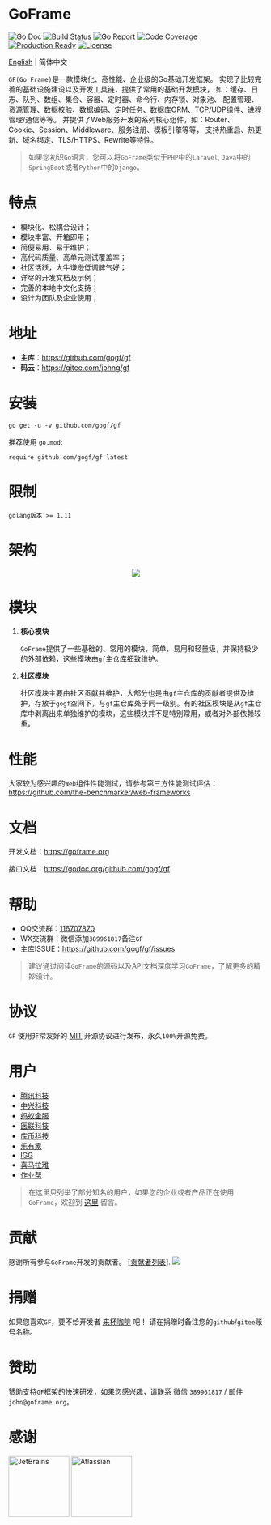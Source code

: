 # GoFrame
[![Go Doc](https://godoc.org/github.com/gogf/gf?status.svg)](https://godoc.org/github.com/gogf/gf) 
[![Build Status](https://travis-ci.org/gogf/gf.svg?branch=master)](https://travis-ci.org/gogf/gf) 
[![Go Report](https://goreportcard.com/badge/github.com/gogf/gf?v=1)](https://goreportcard.com/report/github.com/gogf/gf)
[![Code Coverage](https://codecov.io/gh/gogf/gf/branch/master/graph/badge.svg)](https://codecov.io/gh/gogf/gf/branch/master)
[![Production Ready](https://img.shields.io/badge/production-ready-blue.svg)](https://github.com/gogf/gf)
[![License](https://img.shields.io/github/license/gogf/gf.svg?style=flat)](https://github.com/gogf/gf)

[English](README.MD) | 简体中文

`GF(Go Frame)`是一款模块化、高性能、企业级的Go基础开发框架。
实现了比较完善的基础设施建设以及开发工具链，提供了常用的基础开发模块，
如：缓存、日志、队列、数组、集合、容器、定时器、命令行、内存锁、对象池、
配置管理、资源管理、数据校验、数据编码、定时任务、数据库ORM、TCP/UDP组件、进程管理/通信等等。
并提供了Web服务开发的系列核心组件，如：Router、Cookie、Session、Middleware、服务注册、模板引擎等等，
支持热重启、热更新、域名绑定、TLS/HTTPS、Rewrite等特性。

> 如果您初识`Go`语言，您可以将`GoFrame`类似于`PHP`中的`Laravel`, `Java`中的`SpringBoot`或者`Python`中的`Django`。

# 特点
* 模块化、松耦合设计；
* 模块丰富、开箱即用；
* 简便易用、易于维护；
* 高代码质量、高单元测试覆盖率；
* 社区活跃，大牛谦逊低调脾气好；
* 详尽的开发文档及示例；
* 完善的本地中文化支持；
* 设计为团队及企业使用；

# 地址
- **主库**：https://github.com/gogf/gf 
- **码云**：https://gitee.com/johng/gf 

# 安装
```html
go get -u -v github.com/gogf/gf
```
推荐使用 `go.mod`:
```
require github.com/gogf/gf latest
```

# 限制
```shell
golang版本 >= 1.11
```



# 架构
<div align=center>
<img src="https://itician.org/download/attachments/1114119/arch.png?version=1&modificationDate=1608537397031&api=v2"/>
</div>

# 模块

1. **核心模块**

    `GoFrame`提供了一些基础的、常用的模块，简单、易用和轻量级，并保持极少的外部依赖，这些模块由`gf`主仓库细致维护。

1. **社区模块**

    社区模块主要由社区贡献并维护，大部分也是由`gf`主仓库的贡献者提供及维护，存放于`gogf`空间下，与`gf`主仓库处于同一级别。有的社区模块是从`gf`主仓库中剥离出来单独维护的模块，这些模块并不是特别常用，或者对外部依赖较重。


# 性能
大家较为感兴趣的`Web`组件性能测试，请参考第三方性能测试评估：https://github.com/the-benchmarker/web-frameworks

# 文档

开发文档：https://goframe.org

接口文档：https://godoc.org/github.com/gogf/gf

# 帮助
- QQ交流群：[116707870](//shang.qq.com/wpa/qunwpa?idkey=195f91eceeb5d7fa76009b7cd5a4641f70bf4897b7f5a520635eb26ff17adfe7)
- WX交流群：微信添加`389961817`备注`GF`
- 主库ISSUE：https://github.com/gogf/gf/issues

> 建议通过阅读`GoFrame`的源码以及API文档深度学习`GoFrame`，了解更多的精妙设计。

# 协议

`GF` 使用非常友好的 [MIT](LICENSE) 开源协议进行发布，永久`100%`开源免费。

# 用户

- [腾讯科技](https://www.tencent.com/)
- [中兴科技](https://www.zte.com.cn/china/)
- [蚂蚁金服](https://www.antfin.com/)
- [医联科技](https://www.medlinker.com/)
- [库币科技](https://www.kucoin.io/)
- [乐有家](https://www.leyoujia.com/)
- [IGG](https://igg.com)
- [喜马拉雅](https://www.ximalaya.com)
- [作业帮](https://www.zybang.com/)

> 在这里只列举了部分知名的用户，如果您的企业或者产品正在使用`GoFrame`，欢迎到 [这里](https://github.com/gogf/gf/issues/168) 留言。

# 贡献

感谢所有参与`GoFrame`开发的贡献者。 [[贡献者列表](https://github.com/gogf/gf/graphs/contributors)].
<a href="https://github.com/gogf/gf/graphs/contributors"><img src="https://opencollective.com/goframe/contributors.svg?width=890&button=false" /></a>


# 捐赠

如果您喜欢`GF`，要不给开发者 [来杯咖啡](https://itician.org/pages/viewpage.action?pageId=1115633) 吧！
请在捐赠时备注您的`github`/`gitee`账号名称。

# 赞助

赞助支持`GF`框架的快速研发，如果您感兴趣，请联系 微信 `389961817` / 邮件 `john@goframe.org`。

# 感谢
<a href="https://www.jetbrains.com/?from=GoFrame"><img src="https://itician.org/download/thumbnails/1114119/jetbrains.png?version=1&modificationDate=1608649325806&api=v2" height="120" alt="JetBrains"/></a>
<a href="https://www.atlassian.com/?from=GoFrame"><img src="https://itician.org/download/thumbnails/1114119/u%3D605052180%2C3099422872%26fm%3D11%26gp%3D0.jpg?version=1&modificationDate=1608649343601&api=v2" height="120" alt="Atlassian"/></a>
